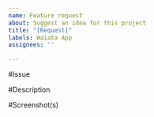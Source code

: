 ```yaml
---
name: Feature request
about: Suggest an idea for this project
title: "[Request]"
labels: Waiata App
assignees: ''

---
```


#Issue

#Description

#Screenshot(s)
